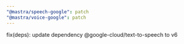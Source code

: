 ```yaml
---
"@mastra/speech-google": patch
"@mastra/voice-google": patch
---
```


fix(deps): update dependency @google-cloud/text-to-speech to v6
